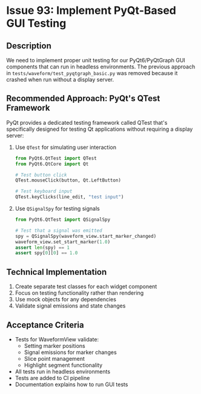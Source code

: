 # Issue 93: Implement PyQt-Based GUI Testing

## Description
We need to implement proper unit testing for our PyQt6/PyQtGraph GUI components that can run in headless environments. The previous approach in `tests/waveform/test_pyqtgraph_basic.py` was removed because it crashed when run without a display server.

## Recommended Approach: PyQt's QTest Framework
PyQt provides a dedicated testing framework called QTest that's specifically designed for testing Qt applications without requiring a display server:

1. Use `QTest` for simulating user interaction
   ```python
   from PyQt6.QtTest import QTest
   from PyQt6.QtCore import Qt
   
   # Test button click
   QTest.mouseClick(button, Qt.LeftButton)
   
   # Test keyboard input
   QTest.keyClicks(line_edit, "test input")
   ```

2. Use `QSignalSpy` for testing signals
   ```python
   from PyQt6.QtTest import QSignalSpy
   
   # Test that a signal was emitted
   spy = QSignalSpy(waveform_view.start_marker_changed)
   waveform_view.set_start_marker(1.0)
   assert len(spy) == 1
   assert spy[0][0] == 1.0
   ```

## Technical Implementation
1. Create separate test classes for each widget component
2. Focus on testing functionality rather than rendering
3. Use mock objects for any dependencies
4. Validate signal emissions and state changes

## Acceptance Criteria
- Tests for WaveformView validate:
  - Setting marker positions
  - Signal emissions for marker changes
  - Slice point management
  - Highlight segment functionality
- All tests run in headless environments
- Tests are added to CI pipeline
- Documentation explains how to run GUI tests